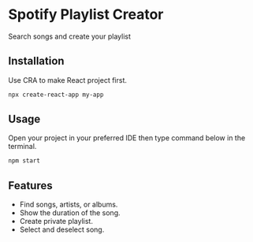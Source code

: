 # Spotify Playlist Creator

Search songs and create your playlist

## Installation

Use CRA to make React project first.

```bash
npx create-react-app my-app
```

## Usage
Open your project in your preferred IDE then type command below in the terminal.
```bash
npm start
```

## Features
- Find songs, artists, or albums.
- Show the duration of the song.
- Create private playlist.
- Select and deselect song.
